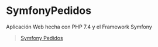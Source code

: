 # SymfonyPedidos
Aplicación Web hecha con PHP 7.4 y el Framework Symfony

<blockquote class="imgur-embed-pub" lang="en" data-id="a/d9kHgCU"  ><a href="//imgur.com/a/d9kHgCU">Symfony Pedidos</a></blockquote><script async src="//s.imgur.com/min/embed.js" charset="utf-8"></script>

